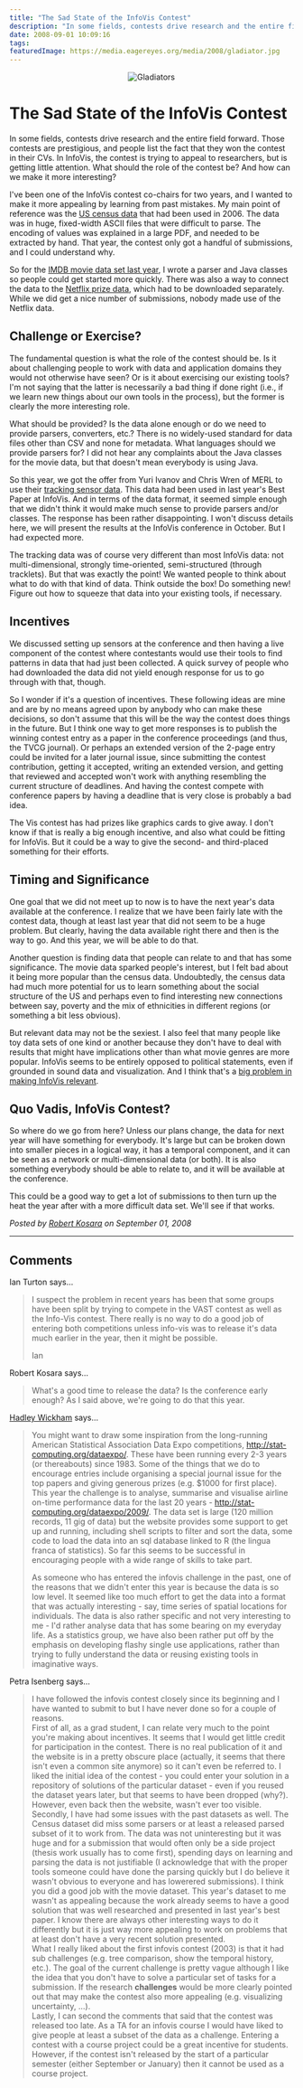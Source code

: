 ```yaml
---
title: "The Sad State of the InfoVis Contest"
description: "In some fields, contests drive research and the entire field forward. Those contests are prestigious, and people list the fact that they won the contest in their CVs. In InfoVis, the contest is trying to appeal to researchers, but is getting little attention. What should the role of the contest be? And how can we make it more interesting?"
date: 2008-09-01 10:09:16
tags: 
featuredImage: https://media.eagereyes.org/media/2008/gladiator.jpg
---
```


<p align="center"><img src="https://media.eagereyes.org/media/2008/gladiator.jpg" border="0" alt="Gladiators" /></p>

# The Sad State of the InfoVis Contest

In some fields, contests drive research and the entire field forward. Those contests are prestigious, and people list the fact that they won the contest in their CVs. In InfoVis, the contest is trying to appeal to researchers, but is getting little attention. What should the role of the contest be? And how can we make it more interesting?

I've been one of the InfoVis contest co-chairs for two years, and I wanted to make it more appealing by learning from past mistakes. My main point of reference was the <a href="http://sun.cs.lsus.edu/iv06/">US census data</a> that had been used in 2006. The data was in huge, fixed-width ASCII files that were difficult to parse. The encoding of values was explained in a large PDF, and needed to be extracted by hand. That year, the contest only got a handful of submissions, and I could understand why.

So for the <a href="http://eagereyes.org/InfoVisContest2007Data.html">IMDB movie data set last year</a>, I wrote a parser and Java classes so people could get started more quickly. There was also a way to connect the data to the <a href="http://www.netflixprize.com/">Netflix prize data</a>, which had to be downloaded separately. While we did get a nice number of submissions, nobody made use of the Netflix data.

## Challenge or Exercise?

The fundamental question is what the role of the contest should be. Is it about challenging people to work with data and application domains they would not otherwise have seen? Or is it about exercising our existing tools? I'm not saying that the latter is necessarily a bad thing if done right (i.e., if we learn new things about our own tools in the process), but the former is clearly the more interesting role.

What should be provided? Is the data alone enough or do we need to provide parsers, converters, etc.? There is no widely-used standard for data files other than CSV and none for metadata. What languages should we provide parsers for? I did not hear any complaints about the Java classes for the movie data, but that doesn't mean everybody is using Java.

So this year, we got the offer from Yuri Ivanov and Chris Wren of MERL to use their <a href="http://www.merl.com/wmd/infovis.html">tracking sensor data</a>. This data had been used in last year's Best Paper at InfoVis. And in terms of the data format, it seemed simple enough that we didn't think it would make much sense to provide parsers and/or classes. The response has been rather disappointing. I won't discuss details here, we will present the results at the InfoVis conference in October. But I had expected more.

The tracking data was of course very different than most InfoVis data: not multi-dimensional, strongly time-oriented, semi-structured (through tracklets). But that was exactly the point! We wanted people to think about what to do with that kind of data. Think outside the box! Do something new! Figure out how to squeeze that data into your existing tools, if necessary.

## Incentives

We discussed setting up sensors at the conference and then having a live component of the contest where contestants would use their tools to find patterns in data that had just been collected. A quick survey of people who had downloaded the data did not yield enough response for us to go through with that, though.

So I wonder if it's a question of incentives. These following ideas are mine and are by no means agreed upon by anybody who can make these decisions, so don't assume that this will be the way the contest does things in the future. But I think one way to get more responses is to publish the winning contest entry as a paper in the conference proceedings (and thus, the TVCG journal). Or perhaps an extended version of the 2-page entry could be invited for a later journal issue, since submitting the contest contribution, getting it accepted, writing an extended version, and getting that reviewed and accepted won't work with anything resembling the current structure of deadlines. And having the contest compete with conference papers by having a deadline that is very close is probably a bad idea.

The Vis contest has had prizes like graphics cards to give away. I don't know if that is really a big enough incentive, and also what could be fitting for InfoVis. But it could be a way to give the second- and third-placed something for their efforts.

## Timing and Significance

One goal that we did not meet up to now is to have the next year's data available at the conference. I realize that we have been fairly late with the contest data, though at least last year that did not seem to be a huge problem. But clearly, having the data available right there and then is the way to go. And this year, we will be able to do that.

Another question is finding data that people can relate to and that has some significance. The movie data sparked people's interest, but I felt bad about it being more popular than the census data. Undoubtedly, the census data had much more potential for us to learn something about the social structure of the US and perhaps even to find interesting new connections between say, poverty and the mix of ethnicities in different regions (or something a bit less obvious).

But relevant data may not be the sexiest. I also feel that many people like toy data sets of one kind or another because they don't have to deal with results that might have implications other than what movie genres are more popular. InfoVis seems to be entirely opposed to political statements, even if grounded in sound data and visualization. And I think that's a <a href="http://eagereyes.org/communication/Visual-Display-of-Relevant-Information.html">big problem in making InfoVis relevant</a>.

## Quo Vadis, InfoVis Contest?

So where do we go from here? Unless our plans change, the data for next year will have something for everybody. It's large but can be broken down into smaller pieces in a logical way, it has a temporal component, and it can be seen as a network or multi-dimensional data (or both). It is also something everybody should be able to relate to, and it will be available at the conference.

This could be a good way to get a lot of submissions to then turn up the heat the year after with a more difficult data set. We'll see if that works.


_Posted by <a href="/about">Robert Kosara</a> on September 01, 2008_


<aside class="comments">

---
## Comments

Ian Turton says…
>	I suspect the problem in recent years has been that some groups have been split by trying to compete in the VAST contest as well as the Info-Vis contest. There really is no way to do a good job of entering both competitions unless info-vis was to release it's data much earlier in the year, then it might be possible.
>	
>	Ian

Robert Kosara says…
>	What's a good time to release the data? Is the conference early enough? As I said above, we're going to do that this year.

<a href="http://had.co.nz" rel="nofollow noopener" target="_blank">Hadley Wickham</a> says…
>	You might want to draw some inspiration from the long-running American Statistical Association Data Expo competitions, http://stat-computing.org/dataexpo/.  These have been running every 2-3 years (or thereabouts) since 1983.  Some of the things that we do to encourage entries include organising a special journal issue for the top papers and giving generous prizes (e.g. $1000 for first place).  This year the challenge is to analyse, summarise and visualise airline on-time performance data for the last 20 years - http://stat-computing.org/dataexpo/2009/.  The data set is large (120 million records, 11 gig of data) but the website provides some support to get up and running, including shell scripts to filter and sort the data, some code to load the data into an sql database linked to R (the lingua franca of statistics).  So far this seems to be successful in encouraging people with a wide range of skills to take part.
>	
>	As someone who has entered the infovis challenge in the past, one of the reasons that we didn't enter this year is because the data is so low level.  It seemed like too much effort to get the data into a format that was actually interesting - say, time series of spatial locations for individuals.  The data is also rather specific and not very interesting to me - I'd rather analyse data that has some bearing on my everyday life.  As a statistics group, we have also been rather put off by the emphasis on developing flashy single use applications, rather than trying to fully understand the data or reusing existing tools in imaginative ways.
>	

Petra Isenberg says…
>	I have followed the infovis contest closely since its beginning and I have wanted to submit to but I have never done so for a couple of reasons.<br>
>	First of all, as a grad student, I can relate very much to the point you're making about incentives. It seems that I would get little credit for participation in the contest. There is no real publication of it and the website is in a pretty obscure place (actually, it seems that there isn't even a common site anymore) so it can't even be referred to. I liked the initial idea of the contest - you could enter your solution in a repository of solutions of the particular dataset - even if you reused the dataset years later, but that seems to have been dropped (why?). However, even back then the website, wasn't ever too visible. <br>
>	Secondly, I have had some issues with the past datasets as well. The Census dataset did miss some parsers or at least a released parsed subset of it to work from. The data was not uninteresting but it was huge and for a submission that would often only be a side project (thesis work usually has to come first),  spending days on learning and parsing the data is not justifiable (I acknowledge that with the proper tools someone could have done the parsing quickly but I do believe it wasn't obvious to everyone and has lowerered submissions). I think you did a good job with the movie dataset. This year's dataset to me wasn't as appealing because the work already seems to have a good solution that was well researched and presented in last year's best paper. I know there are always other interesting ways to do it differently but it is just way more appealing to work on problems that at least don't have a very recent solution presented.<br>
>	What I really liked about the first infovis contest (2003) is that it had sub challenges (e.g. tree comparison, show the temporal history, etc.). The goal of the current challenge is pretty vague although I like the idea that you don't have to solve a particular set of tasks for a submission. If the research <strong>challenges</strong> would be more clearly pointed out that may make the contest also more appealing (e.g. visualizing uncertainty, ...).<br>
>	Lastly, I can second the comments that said that the contest was released too late. As a TA for an infovis course I would have liked to give people at least a subset of the data as a challenge. Entering a contest with a course project could be a great incentive for students. However, if the contest isn't released by the start of a particular semester (either September or January) then it cannot be used as a course project. 

</aside>

